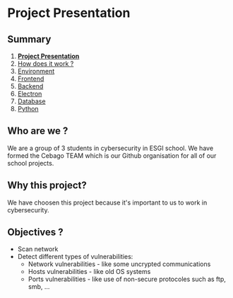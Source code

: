 # Project Presentation

## Summary

1. [**Project Presentation**](project.html)
2. [How does it work ?](working.html)
3. [Environment](env.html)
4. [Frontend](front.html)
5. [Backend](back.html)
6. [Electron](electron.html)
7. [Database](database.html)
8. [Python](python.html)

## Who are we ?

We are a group of 3 students in cybersecurity in ESGI school. We have formed the Cebago TEAM which is our Github organisation for all of our school projects.

## Why this project?

We have choosen this project because it's important to us to work in cybersecurity.

## Objectives ?

- Scan network
- Detect different types of vulnerabilities:
  - Network vulnerabilities - like some uncrypted communications
  - Hosts vulnerabilities - like old OS systems
  - Ports vulnerabilities - like use of non-secure protocoles such as ftp, smb, ...
